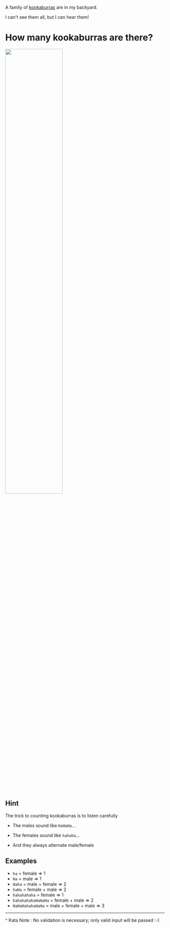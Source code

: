 A family of <a href="https://en.wikipedia.org/wiki/Laughing_kookaburra">kookaburras</a> are in my backyard.

I can't see them all, but I can hear them!

# How many kookaburras are there?

<img src="https://i.imgur.com/JyeBAJH.png" style='width:60%'/>


## Hint 

The trick to counting kookaburras is to listen carefully

* The males sound like ```HaHaHa```...

* The females sound like ```hahaha```...

* And they always alternate male/female

## Examples

* `ha` = female => 1
* `Ha` = male => 1
* `Haha` = male + female => 2
* `haHa` = female + male => 2
* `hahahahaha` = female => 1
* `hahahahahaHaHaHa` = female + male => 2
* `HaHaHahahaHaHa` = male + female + male => 3
  
<hr>

^ Kata Note : No validation is necessary; only valid input will be passed :-)
